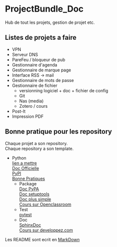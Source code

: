 # ProjectBundle_Doc
Hub de tout les projets, gestion de projet etc.

## Listes de projets a faire

- VPN
- Serveur DNS
- PareFeu / bloqueur de pub
- Gestionnaire d'agenda
- Gestionnaire de marque page
- Interface RSS -> mail
- Gestionnaire de mots de passe
- Gestionnaire de fichier
  * versionning logiciel + doc + fichier de config
  * Git
  * Nas (media)
  * Zotero / cours
- Post-It
- Impression PDF

## Bonne pratique pour les repository

Chaque projet a son repository.  
Chaque repository a son template.  
- Python  
  [lien a mettre]()  
  [Doc Officielle](https://docs.python.org/fr/3.9/library/intro.html)  
  [PyPI](https://pypi.org/)  
  [Bonne Pratiques](https://python-guide-fr.readthedocs.io/fr/latest/writing/documentation.html)  
  * Package  
    [Doc PyPA](https://packaging.python.org/tutorials/packaging-projects/)  
    [Doc setuptools](https://setuptools.readthedocs.io/en/latest/userguide/index.html)  
    [Doc plus simple](https://python-packaging.readthedocs.io/en/latest/everything.html)  
    [Cours sur Openclassroom](https://openclassrooms.com/fr/courses/4425111-perfectionnez-vous-en-python/4463445-organisez-un-projet-en-modules#/id/r-4463420)
  * Test  
    [pytest](https://docs.pytest.org/en/latest/contents.html)
  * Doc  
    [SphinxDoc](https://www.sphinx-doc.org/en/master/usage/index.html)  
    [Cours sur developpez.com](https://deusyss.developpez.com/tutoriels/Python/SphinxDoc/#LIV-R)

Les README sont ecrit en [MarkDown]( https://www.markdownguide.org/basic-syntax/ )

